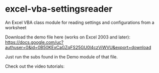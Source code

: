 # excel-vba-settingsreader
An Excel VBA class module for reading settings and configurations from a worksheet

Download the demo file here (works on Excel 2003 and later):
https://docs.google.com/uc?authuser=0&id=0B50KExCaGZqFS25GU0l4czViWVU&export=download

Just run the subs found in the Demo module of that file.

Check out the video tutorials:

